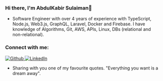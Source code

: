 ### Hi there, I'm AbdulKabir Sulaiman👋

<!--
**JustCabyr/justcabyr** is a ✨ _special_ ✨ repository because its `README.md` (this file) appears on your GitHub profile.

Here are some ideas to get you started:

- 🔭 I’m currently working on ...
- 🌱 I’m currently learning ...
- 👯 I’m looking to collaborate on ...
- 🤔 I’m looking for help with ...
- 💬 Ask me about ...
- 📫 How to reach me: ...
- ⚡ Fun fact: ...
-->

- Software Engineer with over 4 years of experience with TypeScript, Node.js, Web3.js, GraphQL, Laravel, Docker and Firebase. I have knowledge of Algorithms, Git, AWS, APIs, Linux, DBs (relational and non-relational).

<!-- ![](https://komarev.com/ghpvc/?username=justcabyr) -->

<!-- ### I am a Professional Software Engineer

- 🔭 I currently work as at [Montech Software Studions](https://www.montech.io/)
- 👷🏾‍♀️ I volunter as the Community Growth Associate at [Consonance Club](http://consonance.club/)


### Previous Experiences
- Backend Engineer at [Cyberfleet Integrated Limited](https://cyberfleetng.com/)
- Community Manager at [TechQuest STEM Academy](https://tqstem.org/)
- Software Engineer at [Dervac Technologies](http://dervac.com/) -->

### Connect with me:


 <a href="https://github.com/justcabyr" target="_blank"><img alt="Github" src="https://img.shields.io/badge/-GitHub-181717?&style=flat-square&logo=github&logoColor=white" />   <a href="https://www.linkedin.com/in/justcabyr/" target="_blank"><img alt="LinkedIn" src="https://img.shields.io/badge/-LinkedIn-0A66C2?&style=flat-square&logo=linkedin&logoColor=white" />
</a>

- Sharing with you one of my favourite quotes. "Everything you want is a dream away".
